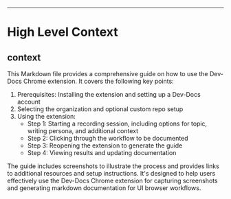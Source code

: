 

  ---
# High Level Context
## context
This Markdown file provides a comprehensive guide on how to use the Dev-Docs Chrome extension. It covers the following key points:

1. Prerequisites: Installing the extension and setting up a Dev-Docs account
2. Selecting the organization and optional custom repo setup
3. Using the extension:
   - Step 1: Starting a recording session, including options for topic, writing persona, and additional context
   - Step 2: Clicking through the workflow to be documented
   - Step 3: Reopening the extension to generate the guide
   - Step 4: Viewing results and updating documentation

The guide includes screenshots to illustrate the process and provides links to additional resources and setup instructions. It's designed to help users effectively use the Dev-Docs Chrome extension for capturing screenshots and generating markdown documentation for UI browser workflows.

  